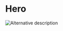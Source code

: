 # Hero 

![Alternative description][image0]

[image0]: https://hlx.blob.core.windows.net/external/a22b1a53edf9b324465d14b2efca169a25d564a0#image.png "Title attribute"